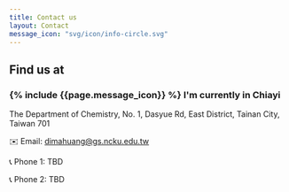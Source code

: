 ```yaml
---
title: Contact us
layout: Contact
message_icon: "svg/icon/info-circle.svg"
---
```


<h2 class="custom-heading">
Find us at
</h2>
<h3 class="custom-subheading">
  <span class="icon-info">
    {% include {{page.message_icon}} %}
  </span>I'm currently in Chiayi
</h3>
The Department of Chemistry,
No. 1, Dasyue Rd, East District, Tainan City, Taiwan 701

✉️ Email: dimahuang@gs.ncku.edu.tw

📞 Phone 1: TBD

📞 Phone 2: TBD
